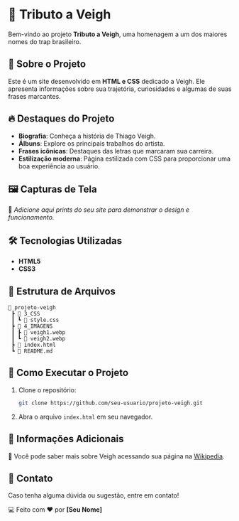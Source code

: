 # 🎵 Tributo a Veigh

Bem-vindo ao projeto **Tributo a Veigh**, uma homenagem a um dos maiores nomes do trap brasileiro. 

## 📌 Sobre o Projeto
Este é um site desenvolvido em **HTML e CSS** dedicado a Veigh. Ele apresenta informações sobre sua trajetória, curiosidades e algumas de suas frases marcantes.

## 🔥 Destaques do Projeto
- **Biografia**: Conheça a história de Thiago Veigh.
- **Álbuns**: Explore os principais trabalhos do artista.
- **Frases icônicas**: Destaques das letras que marcaram sua carreira.
- **Estilização moderna**: Página estilizada com CSS para proporcionar uma boa experiência ao usuário.

## 🖼️ Capturas de Tela
📌 *Adicione aqui prints do seu site para demonstrar o design e funcionamento.*

## 🛠️ Tecnologias Utilizadas
- **HTML5**
- **CSS3**

## 📂 Estrutura de Arquivos
```
📂 projeto-veigh
 ┣ 📂 3_CSS
 ┃ ┗ 📜 style.css
 ┣ 📂 4_IMAGENS
 ┃ ┣ 📜 veigh1.webp
 ┃ ┗ 📜 veigh2.webp
 ┣ 📜 index.html
 ┗ 📜 README.md
```

## 🚀 Como Executar o Projeto
1. Clone o repositório:
   ```sh
   git clone https://github.com/seu-usuario/projeto-veigh.git
   ```
2. Abra o arquivo `index.html` em seu navegador.

## 📖 Informações Adicionais
🔗 Você pode saber mais sobre Veigh acessando sua página na [Wikipedia](https://pt.wikipedia.org/wiki/Veigh).

## 📌 Contato
Caso tenha alguma dúvida ou sugestão, entre em contato!

💻 Feito com ❤️ por **[Seu Nome]**
